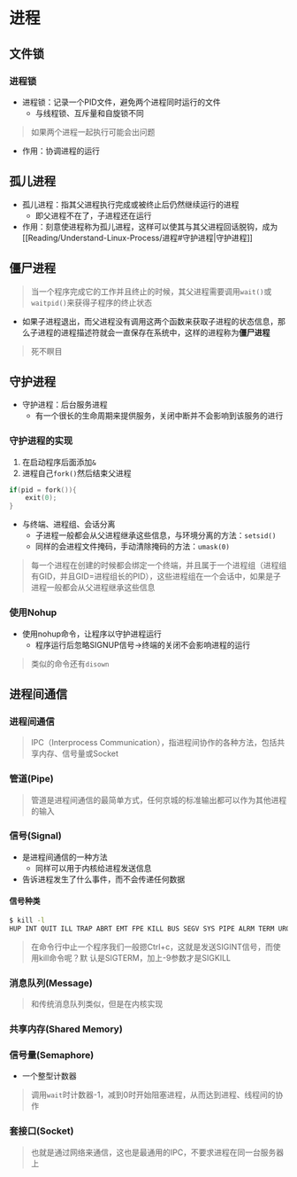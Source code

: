 # 进程
## 文件锁
### 进程锁
- 进程锁：记录一个PID文件，避免两个进程同时运行的文件
	- 与线程锁、互斥量和自旋锁不同
> 如果两个进程一起执行可能会出问题
- 作用：协调进程的运行

## 孤儿进程
- 孤儿进程：指其父进程执行完成或被终止后仍然继续运行的进程
	- 即父进程不在了，子进程还在运行
- 作用：刻意使进程称为孤儿进程，这样可以使其与其父进程回话脱钩，成为[[Reading/Understand-Linux-Process/进程#守护进程|守护进程]]

## 僵尸进程
> 当一个程序完成它的工作并且终止的时候，其父进程需要调用`wait()`或`waitpid()`来获得子程序的终止状态
- 如果子进程退出，而父进程没有调用这两个函数来获取子进程的状态信息，那么子进程的进程描述符就会一直保存在系统中，这样的进程称为**僵尸进程**
> 死不瞑目


## 守护进程
- 守护进程：后台服务进程
	- 有一个很长的生命周期来提供服务，关闭中断并不会影响到该服务的进行
### 守护进程的实现
1. 在启动程序后面添加`&`
2. 进程自己`fork()`然后结束父进程
```c
if(pid = fork()){
	exit(0);
}
```
- 与终端、进程组、会话分离
	- 子进程一般都会从父进程继承这些信息，与环境分离的方法：`setsid()`
	- 同样的会进程文件掩码，手动清除掩码的方法：`umask(0)`
> 每一个进程在创建的时候都会绑定一个终端，并且属于一个进程组（进程组有GID，并且GID=进程组长的PID），这些进程组在一个会话中，如果是子进程一般都会从父进程继承这些信息

### 使用Nohup
- 使用nohup命令，让程序以守护进程运行
	- 程序运行后忽略SIGNUP信号->终端的关闭不会影响进程的运行
> 类似的命令还有`disown`

## 进程间通信
### 进程间通信
> IPC（Interprocess Communication），指进程间协作的各种方法，包括共享内存、信号量或Socket

### 管道(Pipe)
> 管道是进程间通信的最简单方式，任何京城的标准输出都可以作为其他进程的输入

### 信号(Signal)
- 是进程间通信的一种方法
	- 同样可以用于内核给进程发送信息
- 告诉进程发生了什么事件，而不会传递任何数据
#### 信号种类
```bash
$ kill -l
HUP INT QUIT ILL TRAP ABRT EMT FPE KILL BUS SEGV SYS PIPE ALRM TERM URG STOP TSTP CONT CHL
```
> 在命令行中止一个程序我们一般摁Ctrl+c，这就是发送SIGINT信号，而使用kill命令呢？默 认是SIGTERM，加上-9参数才是SIGKILL

### 消息队列(Message)
> 和传统消息队列类似，但是在内核实现

### 共享内存(Shared Memory)

### 信号量(Semaphore)
- 一个整型计数器
> 调用`wait`时计数器-1，减到0时开始阻塞进程，从而达到进程、线程间的协作

### 套接口(Socket)
> 也就是通过网络来通信，这也是最通用的IPC，不要求进程在同一台服务器上